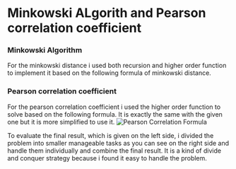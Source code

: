 # Minkowski ALgorith and Pearson correlation coefficient


### Minkowski Algorithm

For the minkowski distance i used both recursion and higher order function to
implement it based on the following formula of minkowski distance.




### Pearson correlation coefficient


For the pearson correlation coefficient i used the higher order function to solve based
on the following formula. It is exactly the same with the given one but it is more simplified
to use it. 
![Pearson Correlation Formula](https://github.com/htefera/Minkowski-and-Pearson-correlation-coefficient-Algorithm/tree/master/Images/pearson_formula.png)



To evaluate the final result, which is given on the left side, i divided the problem into
smaller manageable tasks as you can see on the right side and handle them individually and
combine the final result. It is a kind of divide and conquer strategy because i found it easy
to handle the problem.
